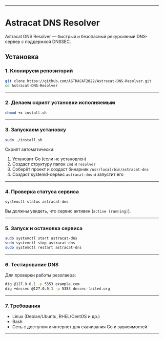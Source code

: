 

---

# Astracat DNS Resolver

Astracat DNS Resolver — быстрый и безопасный рекурсивный DNS-сервер с поддержкой DNSSEC.

## Установка

### 1. Клонируем репозиторий

```bash
git clone https://github.com/ASTRACAT2022/Astracat-DNS-Resolver.git
cd Astracat-DNS-Resolver
```

---

### 2. Делаем скрипт установки исполняемым

```bash
chmod +x install.sh
```

---

### 3. Запускаем установку

```bash
sudo ./install.sh
```

Скрипт автоматически:

1. Установит Go (если не установлен)
2. Создаст структуру папок `cmd` и `resolver`
3. Соберёт проект и создаст бинарник `/usr/local/bin/astracat-dns`
4. Создаст systemd-сервис `astracat-dns` и запустит его

---

### 4. Проверка статуса сервиса

```bash
systemctl status astracat-dns
```

Вы должны увидеть, что сервис активен (`active (running)`).

---

### 5. Запуск и остановка сервиса

```bash
sudo systemctl start astracat-dns
sudo systemctl stop astracat-dns
sudo systemctl restart astracat-dns
```

---

### 6. Тестирование DNS

Для проверки работы резолвера:

```bash
dig @127.0.0.1 -p 5353 example.com
dig +dnssec @127.0.0.1 -p 5353 dnssec-failed.org
```

---

### 7. Требования

* Linux (Debian/Ubuntu, RHEL/CentOS и др.)
* Bash
* Сеть с доступом к интернет для скачивания Go и зависимостей

---
